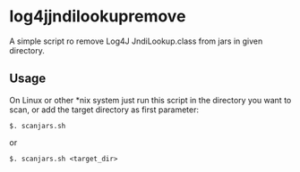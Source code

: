 ﻿# log4jjndilookupremove
 A simple script ro remove Log4J JndiLookup.class from jars in given directory.
 
 ## Usage
 On Linux or other \*nix system just run this script in the directory you want to scan, or add the target directory as first parameter:
 ```
 $. scanjars.sh
 ```
 or
 ```
 $. scanjars.sh <target_dir>
 ```

